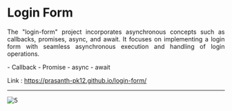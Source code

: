 # Login Form
<p align="justify">
The "login-form" project incorporates asynchronous concepts such as callbacks, promises, async, and await. It focuses on implementing a login form with seamless asynchronous execution and handling of login operations. 
</p>
- Callback
- Promise
- async 
- await

Link : https://prasanth-pk12.github.io/login-form/

---

![5](https://github.com/prasanth-pk12/login-form/assets/87668644/db0eebad-371e-420c-ba29-19ebf7f89de0)
